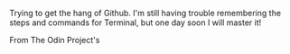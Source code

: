 Trying to get the hang of Github. I'm still having trouble remembering the steps and commands for Terminal, but one day soon I will master it!
<p>
From The Odin Project's <a href="http://www.theodinproject.com/courses/web-development-101/lessons/html-css>curriculum</a>